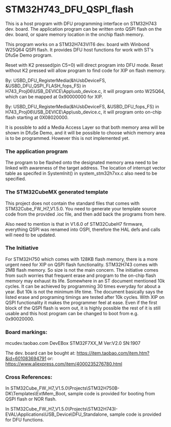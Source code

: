 # STM32H743_DFU_QSPI_flash
This is a host program with DFU programming interface on STM32H743 dev. board. The application program can be written onto QSPI flash on the dev. board, or spare memory location in the onchip flash memory.

This program works on a STM32H743VIT6 dev. board with Winbond W25Q64 QSPI flash. It provides DFU host functions for work with ST's DfuSe Demo program. 

Reset with K2 pressed(pin C5=0) will direct program into DFU mode. Reset without K2 pressed will allow program to find code for XIP on flash memory.

By:
USBD_DFU_RegisterMedia(&hUsbDeviceFS, &USBD_DFU_QSPI_FLASH_fops_FS)
in H743_Proj06\USB_DEVICE\App\usb_device.c, it will program onto W25Q64, which can be mapped at 0x90000000 for XIP.

By:
USBD_DFU_RegisterMedia(&hUsbDeviceFS, &USBD_DFU_fops_FS)
in H743_Proj06\USB_DEVICE\App\usb_device.c, it will program onto on-chip flash starting at 0X08020000.

It is possible to add a Media Access Layer so that both memory area will be shown in DfuSe Demo, and it will be possible to choose which memory area is to be programmed. However this is not implemented yet.

### The application program
The program to be flashed onto the designated memory area need to be linked with awareness of the target address.
The location of interrupt vector table as specifed in SystemInit() in system_stm32h7xx.c also need to be specified.

### The STM32CubeMX generated template
This project does not contain the standard files that comes with STM32Cube_FW_H7_V1.5.0.
You need to generate your template source code from the provided .ioc file, and then add back the programs from here.

Also need to mention is that in V1.6.0 of STM32CubeH7 firmware, everything QSPI was renamed into OSPI, therefore the HAL defs and calls will need to be updated.

### The Initiative
For STM32H750 which comes with 128KB flash memory, there is a more urgent need for XIP on QSPI flash functionality. STM32H743 comes with 2MB flash memory. So size is not the main concern.
The initiative comes from such worries that frequent erase and program to the on-chip flash memory may exhaust its life. Somewhere in an ST document mentioned 10k cycles. It can be achieved by programming 30 times everyday for about a year. But 10k is not the minimum life time. The document basically says the listed erase and programing timings are tested after 10k cycles.
With XIP on QSPI functionality it makes the programmer feel at ease. Even if the first block of the QSPI flash is worn out, it is highly possible the rest of it is still usable and this host program can be changed to boot from e.g. 0x90020000.

### Board markings: 
mcudev.taobao.com DevEBox STM32F7XX_M Ver:V2.0 SN:1907

The dev. board can be bought at: https://item.taobao.com/item.htm?&id=601083694791 or: https://www.aliexpress.com/item/4000235276780.html

### Cross References:

In STM32Cube_FW_H7_V1.5.0\Projects\STM32H750B-DK\Templates\ExtMem_Boot, sample code is provided for booting from QSPI flash or NOR flash.

In STM32Cube_FW_H7_V1.5.0\Projects\STM32H743I-EVAL\Applications\USB_Device\DFU_Standalone, sample code is provided for DFU functions.
